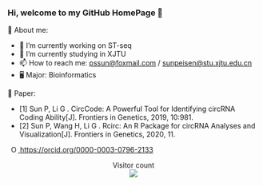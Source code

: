 ### Hi, welcome to my GitHub HomePage 🍉

👤 About me:
- 🔭 I’m currently working on ST-seq
- 🌱 I’m currently studying in XJTU
- 📫 How to reach me: pssun@foxmail.com / sunpeisen@stu.xjtu.edu.cn
- 🖥 Major: Bioinformatics

📑 Paper: 
 - [1] Sun P, Li G . CircCode: A Powerful Tool for Identifying circRNA Coding Ability[J]. Frontiers in Genetics, 2019, 10:981.
 - [2] Sun P, Wang H, Li G . Rcirc: An R Package for circRNA Analyses and Visualization[J]. Frontiers in Genetics, 2020, 11.

<a
id="cy-effective-orcid-url"
class="underline"
 href="https://orcid.org/0000-0003-0796-2133"
 target="orcid.widget"
 rel="me noopener noreferrer"
 style="vertical-align: top">  
 
 <img
    src="https://orcid.org/sites/default/files/images/orcid_16x16.png"
    style="width: 1em; margin-inline-start: 0.5em"
    alt="ORCID iD icon"/>
  https://orcid.org/0000-0003-0796-2133
</a>

<p align="center"> 
  Visitor count<br>
  <img src="https://profile-counter.glitch.me/PSSUN/count.svg" />
</p>

